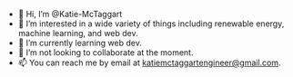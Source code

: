 - 👋 Hi, I’m @Katie-McTaggart
- 👀 I’m interested in a wide variety of things including renewable energy, machine learning, and web dev.
- 🌱 I’m currently learning web dev.
- 💞️ I’m not looking to collaborate at the moment.
- 📫 You can reach me by email at katiemctaggartengineer@gmail.com.

<!---
Katie-McTaggart/Katie-McTaggart is a ✨ special ✨ repository because its `README.md` (this file) appears on your GitHub profile.
You can click the Preview link to take a look at your changes.
--->
